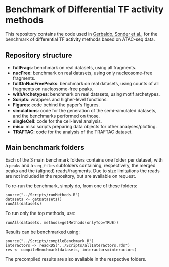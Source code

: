 # Benchmark of Differential TF activity methods

This repository contains the code used in [Gerbaldo, Sonder et al.](https://doi.org/10.1101/2024.03.06.583825), for the benchmark of differential TF activity methods based on ATAC-seq data.

## Repository structure

* **fullFrags**: benchmark on real datasets, using all fragments.
* **nucFree**: benchmark on real datasets, using only nucleosome-free fragments.
* **fullOnNucFreePeaks**: benchmark on real datasets, using counts of all fragments on nucleosome-free peaks.
* **withArchetypes**: benchmark on real datasets, using motif archetypes.
* **Scripts**: wrappers and higher-level functions.
* **Figures**: code behind the paper's figures.
* **simulations**: code for the generation of the semi-simulated datasets, and the benchmarks performed on those.
* **singleCell**: code for the cell-level analysis.
* **misc**: misc scripts preparing data objects for other analyses/plotting.
* **TRAFTAC**: code for the analysis of the TRAFTAC dataset.

## Main benchmark folders

Each of the 3 main benchmark folders contains one folder per dataset, with a `peaks` and a `seq_files` subfolders 
containing, respectively, the merged peaks and the (aligned) reads/fragments.
Due to size limitations the reads are not included in the repository, but are available on request.

To re-run the benchmark, simply do, from one of these folders:

```
source("../Scripts/runMethods.R")
datasets <- getDatasets()
runAll(datasets)
```

To run only the top methods, use:

```
runAll(datasets, methods=getMethods(onlyTop=TRUE))
```

Results can be benchmarked using:

```
source("../Scripts/compileBenchmark.R")
interactors <- readRDS("../Scripts/allInteractors.rds")
res <- compileBenchmark(datasets, interactors=interactors)
```

The precompiled results are also available in the respective folders.
